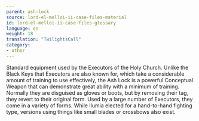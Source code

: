 ```yaml
---
parent: ash-lock
source: lord-el-melloi-ii-case-files-material
id: lord-el-melloi-ii-case-files-glossary
language: en
weight: 18
translation: "TwilightsCall"
category:
- other
---
```


Standard equipment used by the Executors of the Holy Church.
Unlike the Black Keys that Executors are also known for, which take a considerable amount of training to use effectively, the Ash Lock is a powerful Conceptual Weapon that can demonstrate great ability with a minimum of training. Normally they are disguised as gloves or boots, but by removing their tag, they revert to their original form.
Used by a large number of Executors, they come in a variety of forms. While Ilumia elected for a hand-to-hand fighting type, versions using things like small blades or crossbows also exist.
